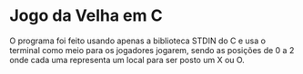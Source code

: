 # Jogo da Velha em C
O programa foi feito usando apenas a biblioteca STDIN do C e usa o terminal como meio para os jogadores jogarem, sendo as posições de 0 a 2 onde cada uma representa um local para ser posto um X ou O.
